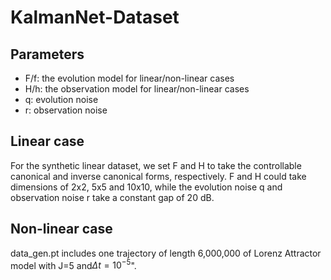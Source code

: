 # KalmanNet-Dataset

## Parameters

* F/f: the evolution model for linear/non-linear cases
* H/h: the observation model for linear/non-linear cases
* q: evolution noise
* r: observation noise

## Linear case

For the synthetic linear dataset, we set F and H to take the controllable canonical and inverse canonical forms, respectively. F and H could take dimensions of 2x2, 5x5 and 10x10, while the evolution noise q and observation noise r take a constant gap of 20 dB.

## Non-linear case

data_gen.pt includes one trajectory of length 6,000,000 of Lorenz Attractor model with J=5 and$`\Delta t = 10^{-5}`$". 

